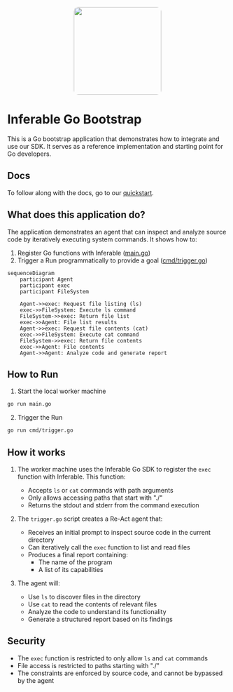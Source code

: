 <p align="center">
  <img src="https://a.inferable.ai/logo-hex.png" width="200" style="border-radius: 10px" />
</p>

# Inferable Go Bootstrap

This is a Go bootstrap application that demonstrates how to integrate and use our SDK. It serves as a reference implementation and starting point for Go developers.

## Docs

To follow along with the docs, go to our [quickstart](https://docs.inferable.ai/quick-start).

## What does this application do?

The application demonstrates an agent that can inspect and analyze source code by iteratively executing system commands. It shows how to:

1. Register Go functions with Inferable ([main.go](./main.go))
2. Trigger a Run programmatically to provide a goal ([cmd/trigger.go](./cmd/trigger.go))

```mermaid
sequenceDiagram
    participant Agent
    participant exec
    participant FileSystem

    Agent->>exec: Request file listing (ls)
    exec->>FileSystem: Execute ls command
    FileSystem->>exec: Return file list
    exec->>Agent: File list results
    Agent->>exec: Request file contents (cat)
    exec->>FileSystem: Execute cat command
    FileSystem->>exec: Return file contents
    exec->>Agent: File contents
    Agent->>Agent: Analyze code and generate report
```

## How to Run

1. Start the local worker machine

```bash
go run main.go
```

2. Trigger the Run

```bash
go run cmd/trigger.go
```

## How it works

1. The worker machine uses the Inferable Go SDK to register the `exec` function with Inferable. This function:

   - Accepts `ls` or `cat` commands with path arguments
   - Only allows accessing paths that start with "./"
   - Returns the stdout and stderr from the command execution

2. The `trigger.go` script creates a Re-Act agent that:

   - Receives an initial prompt to inspect source code in the current directory
   - Can iteratively call the `exec` function to list and read files
   - Produces a final report containing:
     - The name of the program
     - A list of its capabilities

3. The agent will:

   - Use `ls` to discover files in the directory
   - Use `cat` to read the contents of relevant files
   - Analyze the code to understand its functionality
   - Generate a structured report based on its findings

## Security

- The `exec` function is restricted to only allow `ls` and `cat` commands
- File access is restricted to paths starting with "./"
- The constraints are enforced by source code, and cannot be bypassed by the agent
